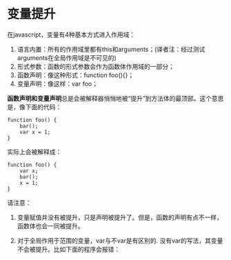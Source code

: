 # 变量提升

在javascript，变量有4种基本方式进入作用域：

1. 语言内置：所有的作用域里都有this和arguments；(译者注：经过测试arguments在全局作用域是不可见的)
2. 形式参数：函数的形式参数会作为函数体作用域的一部分；
3. 函数声明：像这种形式：function foo(){}；
4. 变量声明：像这样：var foo；

**函数声明和变量声明**总是会被解释器悄悄地被“提升”到方法体的最顶部。这个意思是，像下面的代码：

    function foo() {  
        bar();  
        var x = 1;  
    } 
    
实际上会被解释成：

    function foo() {  
        var x;  
        bar();  
        x = 1;  
    }  

请注意：

1. 变量赋值并没有被提升，只是声明被提升了。但是，函数的声明有点不一样，函数体也会一同被提升。

2. 对于全局作用于范围的变量，var与不var是有区别的. 没有var的写法，其变量不会被提升。比如下面的程序会报错：


      <script>  
        alert(a);  
        a=1;  
      </script>